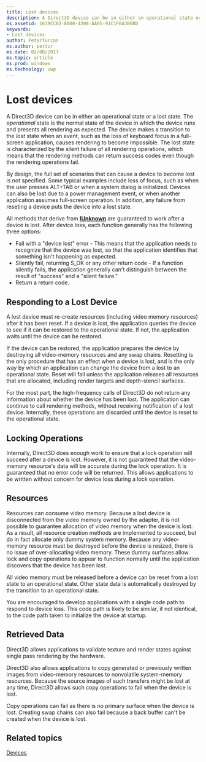 ---title: Lost devicesdescription: A Direct3D device can be in either an operational state or a lost state.ms.assetid: 1639CC02-8000-4208-AA95-91C1F0A3B08Dkeywords:- Lost devicesauthor: PeterTurcanms.author: petturms.date: 02/08/2017ms.topic: articlems.prod: windowsms.technology: uwp---# Lost devicesA Direct3D device can be in either an operational state or a lost state. The *operational* state is the normal state of the device in which the device runs and presents all rendering as expected. The device makes a transition to the *lost* state when an event, such as the loss of keyboard focus in a full-screen application, causes rendering to become impossible. The lost state is characterized by the silent failure of all rendering operations, which means that the rendering methods can return success codes even though the rendering operations fail.By design, the full set of scenarios that can cause a device to become lost is not specified. Some typical examples include loss of focus, such as when the user presses ALT+TAB or when a system dialog is initialized. Devices can also be lost due to a power management event, or when another application assumes full-screen operation. In addition, any failure from reseting a device puts the device into a lost state.All methods that derive from [**IUnknown**](https://msdn.microsoft.com/library/windows/desktop/ms680509) are guaranteed to work after a device is lost. After device loss, each function generally has the following three options:-   Fail with a "device lost" error - This means that the application needs to recognize that the device was lost, so that the application identifies that something isn't happening as expected.-   Silently fail, returning S\_OK or any other return code - If a function silently fails, the application generally can't distinguish between the result of "success" and a "silent failure."-   Return a return code.## <span id="Responding_to_a_Lost_Device"></span><span id="responding_to_a_lost_device"></span><span id="RESPONDING_TO_A_LOST_DEVICE"></span>Responding to a Lost DeviceA lost device must re-create resources (including video memory resources) after it has been reset. If a device is lost, the application queries the device to see if it can be restored to the operational state. If not, the application waits until the device can be restored.If the device can be restored, the application prepares the device by destroying all video-memory resources and any swap chains. Resetting is the only procedure that has an effect when a device is lost, and is the only way by which an application can change the device from a lost to an operational state. Reset will fail unless the application releases all resources that are allocated, including render targets and depth-stencil surfaces.For the most part, the high-frequency calls of Direct3D do not return any information about whether the device has been lost. The application can continue to call rendering methods, without receiving notification of a lost device. Internally, these operations are discarded until the device is reset to the operational state.## <span id="Locking_Operations"></span><span id="locking_operations"></span><span id="LOCKING_OPERATIONS"></span>Locking OperationsInternally, Direct3D does enough work to ensure that a lock operation will succeed after a device is lost. However, it is not guaranteed that the video-memory resource's data will be accurate during the lock operation. It is guaranteed that no error code will be returned. This allows applications to be written without concern for device loss during a lock operation.## <span id="Resources"></span><span id="resources"></span><span id="RESOURCES"></span>ResourcesResources can consume video memory. Because a lost device is disconnected from the video memory owned by the adapter, it is not possible to guarantee allocation of video memory when the device is lost. As a result, all resource creation methods are implemented to succeed, but do in fact allocate only dummy system memory. Because any video-memory resource must be destroyed before the device is resized, there is no issue of over-allocating video memory. These dummy surfaces allow lock and copy operations to appear to function normally until the application discovers that the device has been lost.All video memory must be released before a device can be reset from a lost state to an operational state. Other state data is automatically destroyed by the transition to an operational state.You are encouraged to develop applications with a single code path to respond to device loss. This code path is likely to be similar, if not identical, to the code path taken to initialize the device at startup.## <span id="Retrieved_Data"></span><span id="retrieved_data"></span><span id="RETRIEVED_DATA"></span>Retrieved DataDirect3D allows applications to validate texture and render states against single pass rendering by the hardware.Direct3D also allows applications to copy generated or previously written images from video-memory resources to nonvolatile system-memory resources. Because the source images of such transfers might be lost at any time, Direct3D allows such copy operations to fail when the device is lost.Copy operations can fail as there is no primary surface when the device is lost. Creating swap chains can also fail because a back buffer can't be created when the device is lost.## <span id="related-topics"></span>Related topics[Devices](devices.md)  